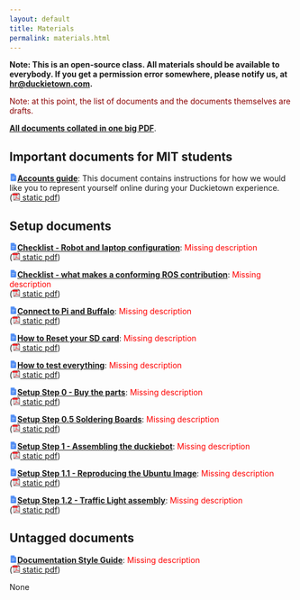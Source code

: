 ```yaml
---
layout: default
title: Materials
permalink: materials.html
---
```


**Note: This is an open-source class. All materials should be available to everybody. If you get
a permission error somewhere, please notify us, at <a href="mailto:hr@duckietown.com">hr@duckietown.com</a>.**

<style type='text/css'>
.missing { color: red; }
.title {font-weight: bold; }
img.icon { border: 0;  width: 1em; }
</style>


<p style='color: darkred'>Note: at this point, the list of documents and the documents themselves
are drafts.</p>

<p><a style='font-weight: bold' href='media/collected.pdf'> All documents collated in one big PDF</a>. </p>




## Important documents for MIT students 
    
    


<p id="accounts_guide" class=""><a class="title" href="https://docs.google.com/document/d/1hIZftFCZEpcvL-yp8kkYMjWzGBiNcwajdn2_ZxeirIM/edit?usp=sharing"><img class='icon' src='media/gdoc.png'/>Accounts guide</a>: This document contains instructions for how we would like you  to represent yourself online during your Duckietown experience. <br/>(<a href="https://docs.google.com/document/d/1hIZftFCZEpcvL-yp8kkYMjWzGBiNcwajdn2_ZxeirIM/export?format=pdf"><img class='icon' src='media/pdf.gif'/> static pdf</a>)</p>




## Setup documents 
    
    


<p id="checklist_robot_laptop_config" class=""><a class="title" href="https://drive.google.com/open?id=1ndGKGg1C_wbwfz3A80UUk_YhaIVP8SKkdz0GhplI1gA"><img class='icon' src='media/gdoc.png'/>Checklist - Robot and laptop configuration</a>: <span class="missing">Missing description</span> <br/>(<a href="https://docs.google.com/document/d/1ndGKGg1C_wbwfz3A80UUk_YhaIVP8SKkdz0GhplI1gA/export?format=pdf"><img class='icon' src='media/pdf.gif'/> static pdf</a>)</p>



<p id="checklist_conforming_ros_contribution" class=""><a class="title" href="https://drive.google.com/open?id=1nueJb9j9APGYT7iT-PQNNqcytUlLKguKhV9C0P2xOIQ"><img class='icon' src='media/gdoc.png'/>Checklist - what makes a conforming ROS contribution</a>: <span class="missing">Missing description</span> <br/>(<a href="https://docs.google.com/document/d/1nueJb9j9APGYT7iT-PQNNqcytUlLKguKhV9C0P2xOIQ/export?format=pdf"><img class='icon' src='media/pdf.gif'/> static pdf</a>)</p>



<p id="connect_pi_and_buffalo" class=""><a class="title" href="https://drive.google.com/open?id=15LqdN3f5vA_eVrzeAIOW_GYdUl6STS4Sn11qtengEws"><img class='icon' src='media/gdoc.png'/>Connect to Pi and Buffalo</a>: <span class="missing">Missing description</span> <br/>(<a href="https://docs.google.com/document/d/15LqdN3f5vA_eVrzeAIOW_GYdUl6STS4Sn11qtengEws/export?format=pdf"><img class='icon' src='media/pdf.gif'/> static pdf</a>)</p>



<p id="sd_card_reset" class=""><a class="title" href="https://drive.google.com/open?id=1W0PZhI9BcPhYhlrR4OnsUnrxOdbsd6StfKv7CU_9Nhw"><img class='icon' src='media/gdoc.png'/>How to Reset your SD card</a>: <span class="missing">Missing description</span> <br/>(<a href="https://docs.google.com/document/d/1W0PZhI9BcPhYhlrR4OnsUnrxOdbsd6StfKv7CU_9Nhw/export?format=pdf"><img class='icon' src='media/pdf.gif'/> static pdf</a>)</p>



<p id="how_to_test_everything" class=""><a class="title" href="https://drive.google.com/open?id=1UgCuAcE0WJKja-y0WTXR8pFo9f3srQ4TNtAiX8Nhp08"><img class='icon' src='media/gdoc.png'/>How to test everything</a>: <span class="missing">Missing description</span> <br/>(<a href="https://docs.google.com/document/d/1UgCuAcE0WJKja-y0WTXR8pFo9f3srQ4TNtAiX8Nhp08/export?format=pdf"><img class='icon' src='media/pdf.gif'/> static pdf</a>)</p>



<p id="setup_step0_buy_parts" class=""><a class="title" href="https://drive.google.com/open?id=1tRRN15MLBl5OwXkuhxToxqEZSDuvAlxXbiOygzJ4Guk"><img class='icon' src='media/gdoc.png'/>Setup Step 0 - Buy the parts</a>: <span class="missing">Missing description</span> <br/>(<a href="https://docs.google.com/document/d/1tRRN15MLBl5OwXkuhxToxqEZSDuvAlxXbiOygzJ4Guk/export?format=pdf"><img class='icon' src='media/pdf.gif'/> static pdf</a>)</p>



<p id="setup_step0.5_soldering_boards" class=""><a class="title" href="https://drive.google.com/open?id=1HAjn_tXxTPVzIJP8ZAWhHe13UyQRm6oGbI7xuBDn6rk"><img class='icon' src='media/gdoc.png'/>Setup Step 0.5 Soldering Boards</a>: <span class="missing">Missing description</span> <br/>(<a href="https://docs.google.com/document/d/1HAjn_tXxTPVzIJP8ZAWhHe13UyQRm6oGbI7xuBDn6rk/export?format=pdf"><img class='icon' src='media/pdf.gif'/> static pdf</a>)</p>



<p id="setup_step1_buy_parts" class=""><a class="title" href="https://drive.google.com/open?id=1QKSj5W-LNoSg6dvAPhiIUOPcJvVdRBCL_uKQyGBBDsE"><img class='icon' src='media/gdoc.png'/>Setup Step 1 - Assembling the duckiebot</a>: <span class="missing">Missing description</span> <br/>(<a href="https://docs.google.com/document/d/1QKSj5W-LNoSg6dvAPhiIUOPcJvVdRBCL_uKQyGBBDsE/export?format=pdf"><img class='icon' src='media/pdf.gif'/> static pdf</a>)</p>



<p id="setup_step11_ubuntu_image" class=""><a class="title" href="https://drive.google.com/open?id=1qMso-yhvK_y5lQ0qNpvDtPJ7M1iF5p7-l0_lJBTxHqo"><img class='icon' src='media/gdoc.png'/>Setup Step 1.1 - Reproducing the Ubuntu Image</a>: <span class="missing">Missing description</span> <br/>(<a href="https://docs.google.com/document/d/1qMso-yhvK_y5lQ0qNpvDtPJ7M1iF5p7-l0_lJBTxHqo/export?format=pdf"><img class='icon' src='media/pdf.gif'/> static pdf</a>)</p>



<p id="setup_step12_traffic_light" class=""><a class="title" href="https://drive.google.com/open?id=10ET1mvQ7mltw7TZDWOeLnYps5r3Aa5Vf1PU5xwpaCtA"><img class='icon' src='media/gdoc.png'/>Setup Step 1.2 - Traffic Light assembly</a>: <span class="missing">Missing description</span> <br/>(<a href="https://docs.google.com/document/d/10ET1mvQ7mltw7TZDWOeLnYps5r3Aa5Vf1PU5xwpaCtA/export?format=pdf"><img class='icon' src='media/pdf.gif'/> static pdf</a>)</p>




## Untagged documents 
    
    


<p id="documentation_style_guide" class=""><a class="title" href="https://drive.google.com/open?id=1dN_qt1KFI7osXsKCkBuTnMfVwmkSKDfELkwbRJ5z8a0"><img class='icon' src='media/gdoc.png'/>Documentation Style Guide</a>: <span class="missing">Missing description</span> <br/>(<a href="https://docs.google.com/document/d/1dN_qt1KFI7osXsKCkBuTnMfVwmkSKDfELkwbRJ5z8a0/export?format=pdf"><img class='icon' src='media/pdf.gif'/> static pdf</a>)</p>


None



